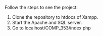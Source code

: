 Follow the steps to see the project:
1. Clone the repository to htdocs of Xampp.
2. Start the Apache and SQL server.
3. Go to localhost/COMP_353/index.php
